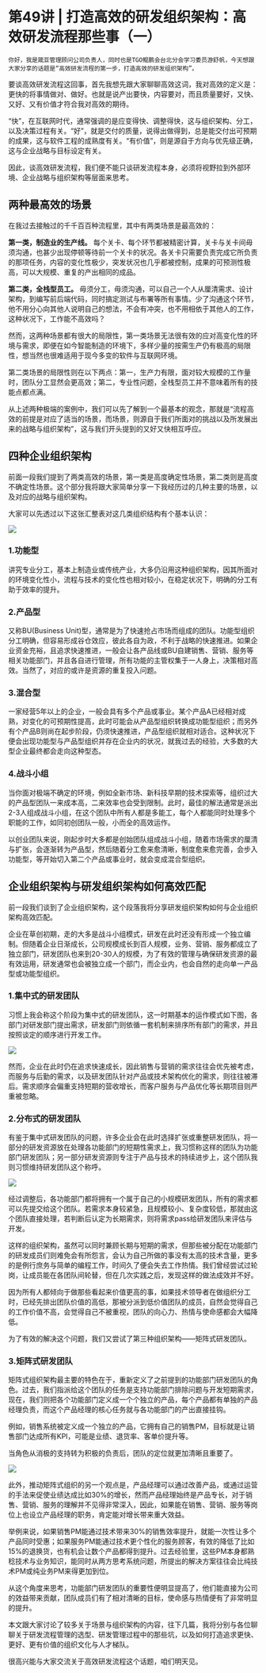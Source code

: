 # 第49讲 | 打造高效的研发组织架构：高效研发流程那些事（一）

    你好，我是箴亚管理顾问公司负责人，同时也是TGO鲲鹏会台北分会学习委员游舒帆，今天想跟大家分享的话题是“高效研发流程的第一步，打造高效的研发组织架构”。

要谈高效研发流程这回事，首先我想先跟大家聊聊高效这词，我对高效的定义是：更快的将事情做对、做好。也就是说产出要快，内容要对，而且质量要好，又快、又好、又有价值才符合我对高效的期待。

“快”，在互联网时代，通常强调的是应变得快、调整得快，这与组织架构、分工，以及决策过程有关。“好”，就是交付的质量，说得出做得到，总是能交付出可预期的成果，这与软件工程的成熟度有关。“有价值”，则是源自于方向与优先级正确，这与企业战略与目标设定有关。

因此，谈高效研发流程，我们便不能只谈研发流程本身，必须将视野拉到外部环境、企业战略与组织架构等层面来思考。

## 两种最高效的场景

在我过去接触过的千千百百种流程里，其中有两类场景是最高效的：

**第一类，制造业的生产线。** 每个关卡、每个环节都被精密计算，关卡与关卡间毋须沟通，也甚少出现停顿等待前一个关卡的状况。各关卡只需要负责完成它所负责的那项任务，内容的变化性极少，突发状况也几乎都被控制，成果的可预测性极高，可以大规模、重复的产出相同的成品。

**第二类，全栈型员工。** 毋须分工，毋须沟通，可以自己一个人从厘清需求、设计架构，到编写前后端代码，同时搞定测试与布署等所有事情。少了沟通这个环节，他不用分心向其他人说明自己的想法，不会有冲突，也不用相依于其他人的工作，这种状况下，工作能不高效吗？

然而，这两种场景都有很大的局限性，第一类场景无法很有效的应对高变化性的环境与需求，即便在如今智能制造的环境下，多样少量的按需生产仍有极高的局限性，想当然也很难适用于现今多变的软件与互联网环境。

第二类场景的局限性则在以下两点：第一，生产力有限，面对较大规模的工作量时，团队分工显然会更高效；第二，专业性问题，全栈型员工并不意味着所有的技能点都点满。

从上述两种极端的案例中，我们可以先了解到一个最基本的观念，那就是“流程高效的前提是对应了适当的场景，而场景，则源自于我们所面对的挑战以及所发展出来的战略与组织架构”，这与我们开头提到的又好又快相互呼应。

## 四种企业组织架构

前面一段我们提到了两类高效的场景，第一类是高度确定性场景，第二类则是高度不确定性场景。这个部分我将跟大家简单分享一下我经历过的几种主要的场景，以及对应的战略与组织架构。

大家可以先透过以下这张汇整表对这几类组织结构有个基本认识：

![](https://static001.geekbang.org/resource/image/82/49/82431a45b8500e06099350476626df49.png)

### 1.功能型

讲究专业分工，基本上制造业或传统产业，大多仍沿用这种组织架构，因其所面对的环境变化性小，流程与技术的变化性也相对较小，在稳定状况下，明确的分工有助于效率的提升。

### 2.产品型

又称BU(Business Unit)型，通常是为了快速抢占市场而组成的团队。功能型组织分工明确，但容易形成谷仓效应，彼此各自为政，不利于战略的快速推进。如果企业资金充裕，且追求快速推进，一般会让各产品线或BU自建销售、营销、服务等相关功能部门，并且各自进行管理，所有功能的主管权集于一人身上，决策相对高效。当然了，对应的或许是资源的重复投入问题。

### 3.混合型

一家经营5年以上的企业，一般会具有多个产品或事业。某个产品A已经相对成熟，对变化的可预期性提高，此时可能会从产品型组织转换成功能型组织；而另外有个产品B则尚在起步阶段，仍须快速推进，产品型组织就相对适合。这种状况下便会出现功能型与产品型组织并存在企业内的状况，就我过去的经验，大多数的大型企业最终都会走向这种型态。

### 4.战斗小组

当你面对极端不确定的环境，例如全新市场、新科技早期的技术探索等，组织过大的产品型团队一来成本高，二来效率也会受到限制。此时，最佳的解法通常是派出2-3人组成战斗小组，在这个团队中所有人都是多能工，每个人都能同时处理多个职能的工作，如同初创团队一般，小而全的高效运作。

以创业团队来说，刚起步时大多都是创始团队组成战斗小组，随着市场需求的厘清与扩张，会逐渐转为产品型，然后随着分工愈来愈清晰，制度愈来愈完善，会步入功能型，等开始切入第二个产品或事业时，就会变成混合型组织。

## 企业组织架构与研发组织架构如何高效匹配

前一段我们谈到了企业组织架构，这个段落我将分享研发组织架构如何与企业组织架构高效匹配。

企业在草创初期，走的大多是战斗小组模式，研发在此时还没有形成一个独立编制。但随着企业日渐成长，公司规模成长到百人规模，业务、营销、服务都成立了独立部门，研发团队也来到20-30人的规模，为了有效的管理与确保研发资源的最有效运用，研发通常也会被独立成一个部门，而企业内，也会自然的走向单一产品型或功能型组织。

### 1.集中式的研发团队

习惯上我会称这个阶段为集中式的研发团队，这一时期基本的运作模式如下图，各部门对研发部门提出需求，研发部门则依循一套机制来排序所有部门的需求，并且按照谈定的顺序进行开发工作。

![](https://static001.geekbang.org/resource/image/41/48/41855044c843363e9e60e2f55eaea048.png)

然而，企业在此时仍在追求快速成长，因此销售与营销的需求往往会优先被考虑，而服务与后勤的需求，以及研发团队针对产品或技术架构优化的需求，则往往被滞后。需求顺序会偏重支持短期的营收增长，而客户服务与产品优化等长期项目则严重被忽略。

### 2.分布式的研发团队

有鉴于集中式研发团队的问题，许多企业会在此时选择扩张或重整研发团队，将一部分的研发资源放在处理各功能部门的短期性需求上，我习惯称这样的团队为功能部门研发团队；另一部分研发资源则专注于产品与技术的持续进步上，这个团队我则习惯维持研发团队这个称呼。

![](https://static001.geekbang.org/resource/image/29/58/295742509f0e71a8f956e13b1a6d9758.png)

经过调整后，各功能部门都将拥有一个属于自己的小规模研发团队，所有的需求都可以先提交给这个团队。若需求本身较紧急，且规模较小、复杂度较低，那就由这个团队直接处理，若判断后认定为长期需求，则将需求pass给研发团队来评估与开发。

这样的组织架构，虽然可以同时兼顾长期与短期的需求，但那些被分配在功能部门的研发成员们则难免会有所怨言，会认为自己所做的事没有太高的技术含量，更多的是例行庶务与简单的编程工作，时间久了便会失去工作热情。我们曾经尝试过轮岗，让成员能在各团队间轮替，但在几次实践之后，发现这样的做法成效并不好。

因为所有人都倾向于做那些看起来价值更高的事，如果技术领导者在做组织分工时，已经先排出团队价值的高低，那被分派到低价值团队的成员，自然会觉得自己的工作价值不高，会觉得自己不被重视，团队的向心力、热情与使命感都会大幅降低。

为了有效的解决这个问题，我们又尝试了第三种组织架构——矩阵式研发团队。

### 3.矩阵式研发团队

矩阵式组织架构最主要的特色在于，重新定义了之前提到的功能部门研发团队的角色。过去，我们指派给这个团队的任务是支持功能部门排除问题与开发短期需求，现在，我们则把各个功能部门定义成一个个独立的产品，每个产品都有单独的产品经理负责，而这个产品经理的核心任务就与各功能部门的产出直接挂钩。

例如，销售系统被定义成一个独立的产品，它拥有自己的销售PM，目标就是让销售部门达成所有KPI，可能是业绩、退货率、客单价提升等。

当角色从消极的支持转为积极的负责后，团队的定位就更加清晰且重要了。

![](https://static001.geekbang.org/resource/image/13/bc/1384f52d5bdae3ba803e134c9c8be2bc.png)

此外，推动矩阵式组织的另一个观点是，产品经理可以通过改善产品，或通过运营的手法来促使业绩达成比如30%的增长，然而产品经理始终是产品专长，对于销售、营销、服务的理解并不见得非常深入，因此，如果能在销售、营销、服务等岗位上也设立产品经理的职务，肯定能对增长带来重大效益。

举例来说，如果销售PM能通过技术带来30%的销售效率提升，就能一次性让多个产品同时受惠；如果服务PM能通过技术更个性化的服务顾客，有效的降低了比如15%的退换货，也有机会让数个产品都得到提升。过去经验里，这些PM本身都熟稔技术与业务知识，能同时从两方思考系统问题，所提出的解决方案往往会比纯技术PM或纯业务PM来得更加到位。

从这个角度来思考，功能部门研发团队的重要性便明显提高了，他们能直接为公司的效益带来贡献，团队成员们有了相对清晰的目标，使命感与热情便有了非常明显的提升。

本文跟大家讨论了较多关于场景与组织架构的内容，往下几篇，我将分别与各位聊聊关于研发流程管理的选型、研发管理过程中的那些坑，以及如何打造追求更快、更好、更有价值的组织文化与人才梯队。

很高兴能与大家交流关于高效研发流程这个话题，咱们明天见。
    